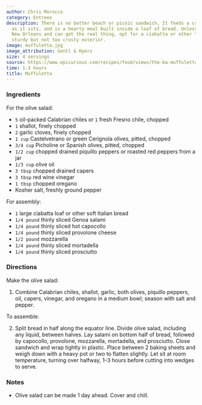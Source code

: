 ```yaml
---
author: Chris Morocco
category: Entrees
description: There is no better beach or picnic sandwich, It feeds a crowd, gets better
  as it sits, and is a hearty meal built inside a loaf of bread. Unless you live in
  New Orleans and can get the real thing, opt for a ciabatta or other loaf with a
  sturdy but not too crusty exterior.
image: muffuletta.jpg
image_attribution: Gentl & Hyers
size: 4 servings
source: https://www.epicurious.com/recipes/food/views/the-ba-muffuletta
time: 1-3 hours
title: Muffuletta
---
```

### Ingredients

For the olive salad:

* `5` oil-packed Calabrian chiles or `1` fresh Fresno chile, chopped
* `1` shallot, finely chopped
* `2` garlic cloves, finely chopped
* `1 cup` Castelvetrano or green Cerignola olives, pitted, chopped
* `3/4 cup` Picholine or Spanish olives, pitted, chopped
* `1/2 cup` chopped drained piquillo peppers or roasted red peppers from a jar
* `1/3 cup` olive oil
* `3 tbsp` chopped drained capers
* `3 tbsp` red wine vinegar
* `1 tbsp` chopped oregano
* Kosher salt, freshly ground pepper

For assembly:

* `1` large ciabatta loaf or other soft Italian bread
* `1/4 pound` thinly sliced Genoa salami
* `1/4 pound` thinly sliced hot capocollo
* `1/4 pound` thinly sliced provolone cheese
* `1/2 pound` mozzarella
* `1/4 pound` thinly sliced mortadella
* `1/4 pound` thinly sliced prosciutto

### Directions

Make the olive salad:

1. Combine Calabrian chiles, shallot, garlic, both olives, piquillo peppers, oil, capers, vinegar, and oregano in a medium bowl; season with salt and pepper.

To assemble:

2. Split bread in half along the equator line. Divide olive salad, including any liquid, between halves. Lay salami on bottom half of bread, followed by capocollo, provolone, mozzarella, mortadella, and prosciutto. Close sandwich and wrap tightly in plastic. Place between 2 baking sheets and weigh down with a heavy pot or two to flatten slightly. Let sit at room temperature, turning over halfway, 1–3 hours before cutting into wedges to serve.

### Notes

- Olive salad can be made 1 day ahead. Cover and chill.